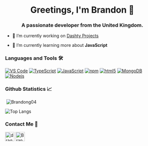 <h1 align="center">Greetings, I'm Brandon 👋</h1>
<h3 align="center">A passionate developer from the United Kingdom.</h3>

- 🔭 I’m currently working on [Dashty Projects](https://github.com/Dashty-Dev)

- 🌱 I’m currently learning more about **JavaScript**

### Languages and Tools 🛠️

[<img alt="VS Code" src="https://img.shields.io/badge/-VS%20Code-007ACC?style=flat-square&logo=visual%20studio%20code&logoColor=white" />](https://code.visualstudio.com/)
[<img alt="TypeScript" src="https://img.shields.io/badge/-TypeScript-007ACC?style=flat-square&logo=typescript&logoColor=white" />](https://www.typescriptlang.org/) 
[<img alt="JavaScript" src="https://img.shields.io/badge/-JavaScript-F7DF1E?style=flat-square&logo=javascript&logoColor=white" />](https://developer.mozilla.org/en-US/docs/Web/JavaScript) 
[<img alt="npm" src="https://img.shields.io/badge/-NPM-CB3837?style=flat-square&logo=npm&logoColor=white" />](https://npmjs.org) 
[<img alt="html5" src="https://img.shields.io/badge/-HTML5-E34F26?style=flat-square&logo=html5&logoColor=white" />](https://developer.mozilla.org/en-US/docs/Web/Guide/HTML/HTML5) 
[<img alt="MongoDB" src="https://img.shields.io/badge/-MongoDB-13aa52?style=flat-square&logo=mongodb&logoColor=white" />](https://www.mongodb.com/) 
[<img alt="Nodejs" src="https://img.shields.io/badge/-Nodejs-43853d?style=flat-square&logo=Node.js&logoColor=white" />](https://nodejs.dev/)

### Github Statistics 📈
<p>&nbsp;<img align="center" src="https://github-readme-stats.vercel.app/api?username=Brandong04&show_icons=true" alt="Brandong04" /></p>
<td align="center" style="padding=0;width=50%;"><img align="center" style="padding=0;" src="https://github-readme-stats.vercel.app/api/top-langs/?username=Brandong04&layout=compact" alt="Top Langs" /></td>

### Contact Me 📮
<p align="left"> 
<a href="https://twitter.com/dragonfire1859" target="blank"><img align="center" src="https://cdn.jsdelivr.net/npm/simple-icons@3.0.1/icons/twitter.svg" alt="dragonfire1859" height="30" width="30" /></a>
<a href="https://github.com/Brandong04" target="blank"><img align="center" src="https://cdn.jsdelivr.net/npm/simple-icons@3.0.1/icons/github.svg" alt="Brandong04" height="30" width="30" /></a>
</p>
